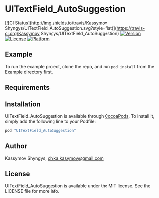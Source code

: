 # UITextField_AutoSuggestion

[![CI Status](http://img.shields.io/travis/Kassymov Shyngys/UITextField_AutoSuggestion.svg?style=flat)](https://travis-ci.org/Kassymov Shyngys/UITextField_AutoSuggestion)
[![Version](https://img.shields.io/cocoapods/v/UITextField_AutoSuggestion.svg?style=flat)](http://cocoapods.org/pods/UITextField_AutoSuggestion)
[![License](https://img.shields.io/cocoapods/l/UITextField_AutoSuggestion.svg?style=flat)](http://cocoapods.org/pods/UITextField_AutoSuggestion)
[![Platform](https://img.shields.io/cocoapods/p/UITextField_AutoSuggestion.svg?style=flat)](http://cocoapods.org/pods/UITextField_AutoSuggestion)

## Example

To run the example project, clone the repo, and run `pod install` from the Example directory first.

## Requirements

## Installation

UITextField_AutoSuggestion is available through [CocoaPods](http://cocoapods.org). To install
it, simply add the following line to your Podfile:

```ruby
pod "UITextField_AutoSuggestion"
```

## Author

Kassymov Shyngys, chika.kasymov@gmail.com

## License

UITextField_AutoSuggestion is available under the MIT license. See the LICENSE file for more info.
